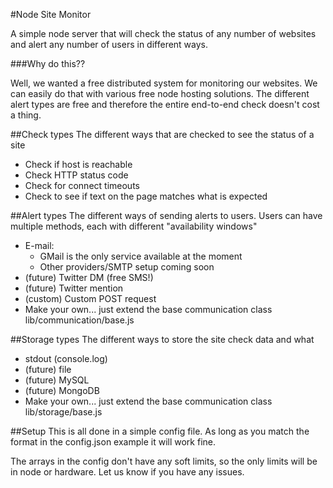 #Node Site Monitor

A simple node server that will check the status of any number of websites and alert any number of users in different ways.

###Why do this??

Well, we wanted a free distributed system for monitoring our websites. We can easily do that with various free node hosting solutions.
The different alert types are free and therefore the entire end-to-end check doesn't cost a thing.

##Check types
The different ways that are checked to see the status of a site
* Check if host is reachable
* Check HTTP status code
* Check for connect timeouts
* Check to see if text on the page matches what is expected


##Alert types
The different ways of sending alerts to users. Users can have multiple methods, each with different "availability windows"
* E-mail:
    * GMail is the only service available at the moment
    * Other providers/SMTP setup coming soon
* (future) Twitter DM (free SMS!)
* (future) Twitter mention
* (custom) Custom POST request
* Make your own... just extend the base communication class lib/communication/base.js


##Storage types
The different ways to store the site check data and what
* stdout (console.log)
* (future) file
* (future) MySQL
* (future) MongoDB
* Make your own... just extend the base communication class lib/storage/base.js


##Setup
This is all done in a simple config file. As long as you match the format in the config.json example it will work fine.

The arrays in the config don't have any soft limits, so the only limits will be in node or hardware. Let us know if you have any issues.